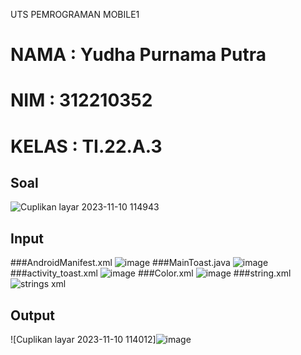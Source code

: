 UTS PEMROGRAMAN MOBILE1
# NAMA : Yudha Purnama Putra
# NIM : 312210352
# KELAS : TI.22.A.3
## Soal
![Cuplikan layar 2023-11-10 114943](https://github.com/yudhapurnama/UTS-PEMROGRAMAN-MOBILE/assets/115516505/936d5a9b-119a-49e4-8330-0adcce052fc1)
## Input
###AndroidManifest.xml
![image](https://github.com/yudhapurnama/UTS-PEMROGRAMAN-MOBILE/assets/115516505/32bf30ed-5184-4056-8951-7b1324597f08)
###MainToast.java
![image](https://github.com/yudhapurnama/UTS-PEMROGRAMAN-MOBILE/assets/115516505/904c2d2f-88f9-4709-b6a8-97a9d3cd8414)
###activity_toast.xml
![image](https://github.com/yudhapurnama/UTS-PEMROGRAMAN-MOBILE/assets/115516505/fb06bfa7-1ea1-47dc-a3c6-56455efb596a)
###Color.xml
![image](https://github.com/yudhapurnama/UTS-PEMROGRAMAN-MOBILE/assets/115516505/495cce26-e41b-47d0-a6e1-67deee90569f)
###string.xml
![strings xml](https://github.com/yudhapurnama/UTS-PEMROGRAMAN-MOBILE/assets/115516505/95579bf3-bde4-452f-ab14-ba56ee916c77)
## Output
![Cuplikan layar 2023-11-10 114012]![image](https://github.com/yudhapurnama/UTS-PEMROGRAMAN-MOBILE/assets/115516505/8726c9ef-116a-4f96-bec2-7b472ccf3289)

